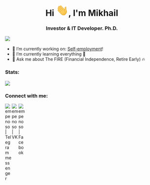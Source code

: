 <h1 align="center">Hi <img src="https://raw.githubusercontent.com/ABSphreak/ABSphreak/master/gifs/Hi.gif" width="40px" />, I'm Mikhail</h1>
<h3 align="center">Investor & IT Developer. Ph.D.</h3>
<p align="left"> <img src="https://komarev.com/ghpvc/?username=empenoso"/> </p>

- 🔭 I’m currently working on: [Self-employment][website]!
- 🌱 I’m currently learning everything 🤣
- 💬 Ask me about The FIRE (Financial Independence, Retire Early) 🔥

### Stats:
<a href="https://github.com/empenoso">
 <img align="center" src="https://github-readme-stats.vercel.app/api?username=empenoso&show_icons=true&theme=light&line_height=27" height="200px"/>
</a>

### Connect with me:

[<img align="left" alt="empenoso | Telegram messenger" width="22px" src="https://cdn.jsdelivr.net/npm/simple-icons@v3/icons/telegram.svg" />][Telegram_messenger]
[<img align="left" alt="empenoso | VK" width="22px" src="https://cdn.jsdelivr.net/npm/simple-icons@v3/icons/vk.svg" />][VK]
[<img align="left" alt="empenoso | Facebook" width="22px" src="https://cdn.jsdelivr.net/npm/simple-icons@v3/icons/facebook.svg" />][Facebook]

<br />

[website]: https://shardin.name/
[Telegram_messenger]: tg://resolve?domain=empenoso
[VK]: https://vk.com/mshardin
[Facebook]: https://www.facebook.com/mikhail.shardin

<!--
**empenoso/empenoso** is a ✨ _special_ ✨ repository because its `README.md` (this file) appears on your GitHub profile.

Here are some ideas to get you started:

- 🔭 I’m currently working on ...
- 🌱 I’m currently learning ...
- 👯 I’m looking to collaborate on ...
- 🤔 I’m looking for help with ...
- 💬 Ask me about ...
- 📫 How to reach me: ...
- 😄 Pronouns: ...
- ⚡ Fun fact: ...
-->

